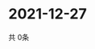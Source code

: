 # 2021-12-27
  共 0条

  <!-- BEGIN -->
  <!-- 最后更新时间Mon Dec 27 2021 07:11:22 GMT+0000 (Coordinated Universal Time) -->
  
  <!-- END -->
  
  